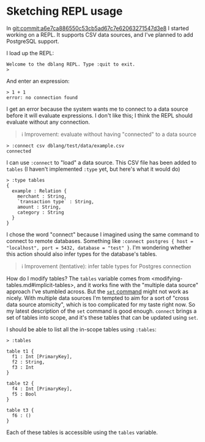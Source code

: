 # Sketching REPL usage

In <git:commit:a6e7ca886550c53cb5ad67c7e62063271547d3e8> I started working on a REPL. It supports
CSV data sources, and I've planned to add PostgreSQL support.

I load up the REPL:

```
Welcome to the dblang REPL. Type :quit to exit.
> 
```

And enter an expression:

```
> 1 + 1
error: no connection found
```

I get an error because the system wants me to connect to a data source before it will evaluate
expressions. I don't like this; I think the REPL should evaluate without any connection.

> ℹ Improvement: evaluate without having "connected" to a data source

```
> :connect csv dblang/test/data/example.csv
connected
```

I can use `:connect` to "load" a data source. This CSV file has been added to `tables` (I haven't
implemented `:type` yet, but here's what it would do)

```
> :type tables
{
  example : Relation {
    merchant : String,
    `transaction type` : String,
    amount : String,
    category : String
  }
}
```

I chose the word "connect" because I imagined using the same command to connect to remote databases.
Something like `:connect postgres { host = "localhost", port = 5432, database = "test" }`. I'm
wondering whether this action should also infer types for the database's tables.

> ℹ Improvement (tentative): infer table types for Postgres connection

How do I modify tables? The `tables` variable comes from <modifying-tables.md#implicit-tables>, and
it works fine with the "multiple data source" approach I've stumbled across. But the [`set`
command](modifying-tables.md#set-command) might not work as nicely. With multiple data sources I'm
tempted to aim for a sort of "cross data source atomicity", which is too complicated for my taste
right now. So my latest description of the `set` command is good enough. `connect`
brings a set of tables into scope, and it's these tables that can be updated using `set`.

I should be able to list all the in-scope tables using `:tables`:

```
> :tables

table t1 {
  f1 : Int [PrimaryKey],
  f2 : String,
  f3 : Int
}

table t2 {
  f4 : Int [PrimaryKey],
  f5 : Bool
}

table t3 {
  f6 : ()
}
```

Each of these tables is accessible using the `tables` variable.